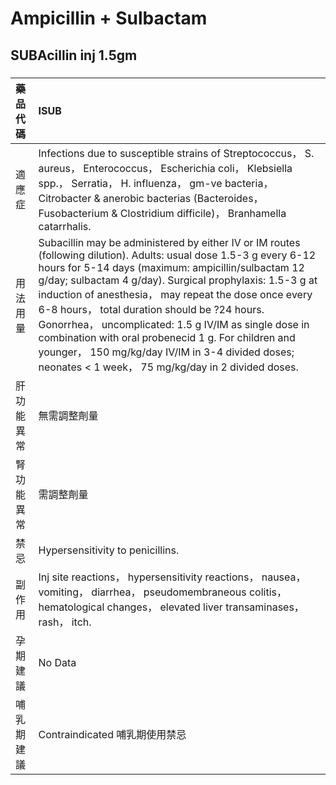 # Ampicillin + Sulbactam

## SUBAcillin inj 1.5gm

##### 

| 藥品代碼   | ISUB                                                                                                                                                                                                                                                                                                                                                                                                                                                                                                                                                                     |
|:-----------|:-------------------------------------------------------------------------------------------------------------------------------------------------------------------------------------------------------------------------------------------------------------------------------------------------------------------------------------------------------------------------------------------------------------------------------------------------------------------------------------------------------------------------------------------------------------------------|
| 適應症     | Infections due to susceptible strains of Streptococcus， S. aureus， Enterococcus， Escherichia coli， Klebsiella spp.， Serratia， H. influenza， gm-ve bacteria， Citrobacter & anerobic bacterias (Bacteroides， Fusobacterium & Clostridium difficile)， Branhamella catarrhalis.                                                                                                                                                                                                                                                                                    |
| 用法用量   | Subacillin may be administered by either IV or IM routes (following dilution). Adults: usual dose 1.5-3 g every 6-12 hours for 5-14 days (maximum: ampicillin/sulbactam 12 g/day; sulbactam 4 g/day). Surgical prophylaxis: 1.5-3 g at induction of anesthesia， may repeat the dose once every 6-8 hours， total duration should be ?24 hours. Gonorrhea， uncomplicated: 1.5 g IV/IM as single dose in combination with oral probenecid 1 g. For children and younger， 150 mg/kg/day IV/IM in 3-4 divided doses; neonates < 1 week， 75 mg/kg/day in 2 divided doses. |
| 肝功能異常 | 無需調整劑量                                                                                                                                                                                                                                                                                                                                                                                                                                                                                                                                                             |
| 腎功能異常 | 需調整劑量                                                                                                                                                                                                                                                                                                                                                                                                                                                                                                                                                               |
| 禁忌       | Hypersensitivity to penicillins.                                                                                                                                                                                                                                                                                                                                                                                                                                                                                                                                         |
| 副作用     | Inj site reactions， hypersensitivity reactions， nausea， vomiting， diarrhea， pseudomembraneous colitis， hematological changes， elevated liver transaminases， rash， itch.                                                                                                                                                                                                                                                                                                                                                                                         |
| 孕期建議   | No Data                                                                                                                                                                                                                                                                                                                                                                                                                                                                                                                                                                  |
| 哺乳期建議 | Contraindicated 哺乳期使用禁忌                                                                                                                                                                                                                                                                                                                                                                                                                                                                                                                                           |

